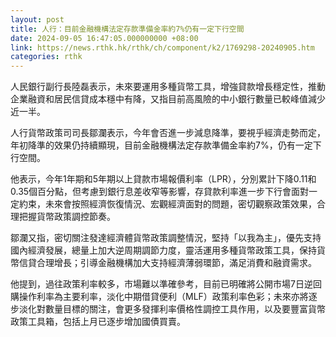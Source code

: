 ```yaml
---
layout: post
title: 人行：目前金融機構法定存款準備金率約7%仍有一定下行空間
date: 2024-09-05 16:47:05.000000000 +08:00
link: https://news.rthk.hk/rthk/ch/component/k2/1769298-20240905.htm
categories: rthk
---
```


人民銀行副行長陸磊表示，未來要運用多種貨幣工具，增強貸款增長穩定性，推動企業融資和居民信貸成本穩中有降，又指目前高風險的中小銀行數量已較峰值減少近一半。

人行貨幣政策司司長鄒瀾表示，今年會否進一步減息降準，要視乎經濟走勢而定，年初降準的效果仍持續顯現，目前金融機構法定存款準備金率約7%，仍有一定下行空間。

他表示，今年1年期和5年期以上貸款市場報價利率（LPR），分別累計下降0.11和0.35個百分點，但考慮到銀行息差收窄等影響，存貸款利率進一步下行會面對一定約束，未來會按照經濟恢復情況、宏觀經濟面對的問題，密切觀察政策效果，合理把握貨幣政策調控節奏。

鄒瀾又指，密切關注發達經濟體貨幣政策調整情況，堅持「以我為主」，優先支持國內經濟發展，總量上加大逆周期調節力度，靈活運用多種貨幣政策工具，保持貨幣信貸合理增長；引導金融機構加大支持經濟薄弱環節，滿足消費和融資需求。

他提到，過往政策利率較多，市場難以準確參考，目前已明確將公開市場7日逆回購操作利率為主要利率，淡化中期借貸便利（MLF）政策利率色彩；未來亦將逐步淡化對數量目標的關注，會更多發揮利率價格性調控工具作用，以及要豐富貨幣政策工具箱，包括上月已逐步增加國債買賣。
